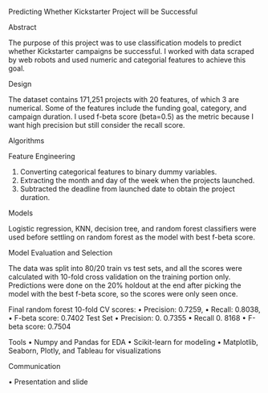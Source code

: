 Predicting Whether Kickstarter Project will be Successful

Abstract

The purpose of this project was to use classification models to predict whether
Kickstarter campaigns be successful. I worked with data scraped by web robots and 
used numeric and categorial features to achieve this goal. 

Design

The dataset contains 171,251 projects with 20 features, of which 3 are numerical. Some 
of the features include the funding goal, category, and campaign duration. I used f-beta 
score (beta=0.5) as the metric because I want high precision but still consider the recall 
score. 

Algorithms

Feature Engineering
1. Converting categorical features to binary dummy variables.
2. Extracting the month and day of the week when the projects launched.
3. Subtracted the deadline from launched date to obtain the project duration.

Models

Logistic regression, KNN, decision tree, and random forest classifiers were used before 
settling on random forest as the model with best f-beta score. 

Model Evaluation and Selection

The data was split into 80/20 train vs test sets, and all the scores were calculated with 
10-fold cross validation on the training portion only. Predictions were done on the 20% 
holdout at the end after picking the model with the best f-beta score, so the scores were 
only seen once.

Final random forest 10-fold CV scores: 
• Precision: 0.7259, 
• Recall: 0.8038, 
• F-beta score: 0.7402
Test Set
• Precision: 0. 0.7355
• Recall 0. 8168
• F-beta score: 0.7504

Tools
• Numpy and Pandas for EDA
• Scikit-learn for modeling
• Matplotlib, Seaborn, Plotly, and Tableau for visualizations

Communication

• Presentation and slide
